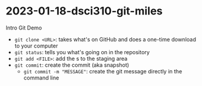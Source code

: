# 2023-01-18-dsci310-git-miles
Intro Git Demo

- `git clone <URL>`: takes what's on GitHub and does a one-time download to your computer
- `git status`: tells you what's going on in the repository
- `git add <FILE>`: add the <FILE>s to the staging area
- `git commit`: create the commit (aka snapshot)
    - `git commit -m "MESSAGE"`:  create the git message directly in the command line